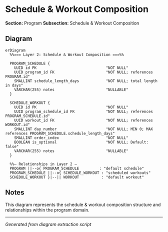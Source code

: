 # Schedule & Workout Composition

**Section:** Program
**Subsection:** Schedule & Workout Composition

## Diagram

```mermaid
erDiagram
  %%=== Layer 2: Schedule & Workout Composition ===%%

  PROGRAM_SCHEDULE {
    UUID id PK                               "NOT NULL"
    UUID program_id FK                       "NOT NULL; references PROGRAM.id"
    SMALLINT schedule_length_days            "NOT NULL; total length in days"
    VARCHAR(255) notes                       "NULLABLE"
  }

  SCHEDULE_WORKOUT {
    UUID id PK                               "NOT NULL"
    UUID program_schedule_id FK              "NOT NULL; references PROGRAM_SCHEDULE.id"
    UUID workout_id FK                       "NOT NULL; references WORKOUT.id"
    SMALLINT day_number                      "NOT NULL; MIN 0; MAX references PROGRAM_SCHEDULE.schedule_length_days"
    SMALLINT order_index                     "NOT NULL"
    BOOLEAN is_optional                      "NOT NULL; Default: false"
    VARCHAR(255) notes                       "NULLABLE"
  }

  %%— Relationships in Layer 2 —
  PROGRAM ||--o{ PROGRAM_SCHEDULE         : "default schedule"
  PROGRAM_SCHEDULE ||--o{ SCHEDULE_WORKOUT : "scheduled workouts"
  SCHEDULE_WORKOUT }|--|| WORKOUT          : "default workout"

```

## Notes

This diagram represents the schedule & workout composition structure and relationships within the program domain.

---
*Generated from diagram extraction script*
